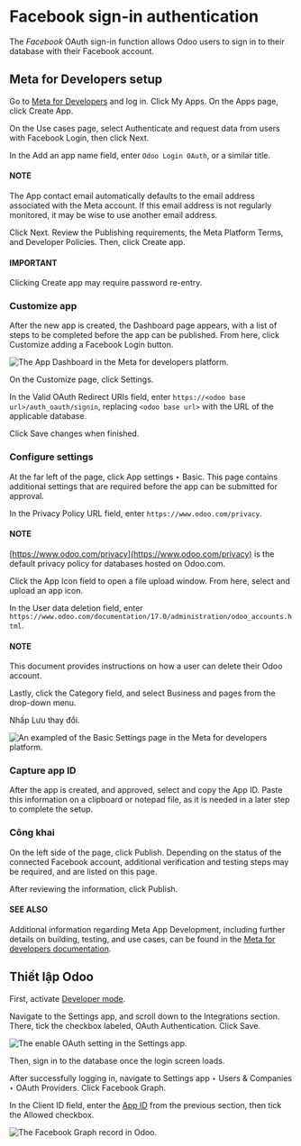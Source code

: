 # Facebook sign-in authentication

The *Facebook* OAuth sign-in function allows Odoo users to sign in to their database with their
Facebook account.

## Meta for Developers setup

Go to [Meta for Developers](https://developers.facebook.com/) and log in. Click My
Apps. On the Apps page, click Create App.

On the Use cases page, select Authenticate and request data from users with
Facebook Login, then click Next.

In the Add an app name field, enter `Odoo Login OAuth`, or a similar title.

#### NOTE
The App contact email automatically defaults to the email address associated with the
Meta account. If this email address is not regularly monitored, it may be wise to use another
email address.

Click Next. Review the Publishing requirements, the Meta
Platform Terms, and Developer Policies. Then, click Create app.

#### IMPORTANT
Clicking Create app may require password re-entry.

### Customize app

After the new app is created, the Dashboard page appears, with a list of steps to be
completed before the app can be published. From here, click Customize adding a Facebook
Login button.

![The App Dashboard in the Meta for developers platform.](applications/general/users/facebook/app-requirements.png)

On the Customize page, click Settings.

In the Valid OAuth Redirect URIs field, enter `https://<odoo base
url>/auth_oauth/signin`, replacing `<odoo base url>` with the URL of the applicable database.

Click Save changes when finished.

### Configure settings

At the far left of the page, click App settings ‣ Basic. This page contains
additional settings that are required before the app can be submitted for approval.

In the Privacy Policy URL field, enter `https://www.odoo.com/privacy`.

#### NOTE
[https://www.odoo.com/privacy](https://www.odoo.com/privacy) is the default privacy policy for databases hosted on Odoo.com.

Click the App Icon field to open a file upload window. From here, select and upload an
app icon.

In the User data deletion field, enter
`https://www.odoo.com/documentation/17.0/administration/odoo_accounts.html`.

#### NOTE
This document provides instructions on how a user can delete their Odoo account.

Lastly, click the Category field, and select Business and pages from the
drop-down menu.

Nhấp Lưu thay đổi.

![An exampled of the Basic Settings page in the Meta for developers platform.](applications/general/users/facebook/app-id.png)

<a id="users-app-id"></a>

### Capture app ID

After the app is created, and approved, select and copy the App ID. Paste this
information on a clipboard or notepad file, as it is needed in a later step to complete the setup.

### Công khai

On the left side of the page, click Publish. Depending on the status of the connected
Facebook account, additional verification and testing steps may be required, and are listed on this
page.

After reviewing the information, click Publish.

#### SEE ALSO
Additional information regarding Meta App Development, including further details on building,
testing, and use cases, can be found in the [Meta for developers documentation](https://developers.facebook.com/docs/development).

## Thiết lập Odoo

First, activate [Developer mode](../developer_mode.md#developer-mode-activation).

Navigate to the Settings app, and scroll down to the Integrations
section. There, tick the checkbox labeled, OAuth Authentication. Click Save.

![The enable OAuth setting in the Settings app.](applications/general/users/facebook/enable-oauth.png)

Then, sign in to the database once the login screen loads.

After successfully logging in, navigate to Settings app ‣ Users & Companies ‣
OAuth Providers. Click Facebook Graph.

In the Client ID field, enter the [App ID](#users-app-id) from the previous
section, then tick the Allowed checkbox.

![The Facebook Graph record in Odoo.](applications/general/users/facebook/facebook-graph.png)
